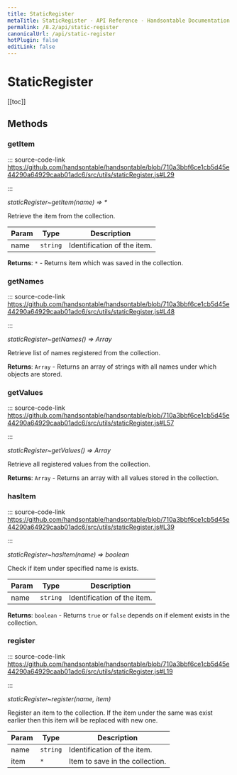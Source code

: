 ```yaml
---
title: StaticRegister
metaTitle: StaticRegister - API Reference - Handsontable Documentation
permalink: /8.2/api/static-register
canonicalUrl: /api/static-register
hotPlugin: false
editLink: false
---
```


# StaticRegister

[[toc]]
## Methods

### getItem
  
::: source-code-link https://github.com/handsontable/handsontable/blob/710a3bbf6ce1cb5d45e44290a64929caab01adc6/src/utils/staticRegister.js#L29

:::

_staticRegister~getItem(name) ⇒ \*_

Retrieve the item from the collection.


| Param | Type | Description |
| --- | --- | --- |
| name | `string` | Identification of the item. |


**Returns**: `*` - Returns item which was saved in the collection.  

### getNames
  
::: source-code-link https://github.com/handsontable/handsontable/blob/710a3bbf6ce1cb5d45e44290a64929caab01adc6/src/utils/staticRegister.js#L48

:::

_staticRegister~getNames() ⇒ Array_

Retrieve list of names registered from the collection.


**Returns**: `Array` - Returns an array of strings with all names under which objects are stored.  

### getValues
  
::: source-code-link https://github.com/handsontable/handsontable/blob/710a3bbf6ce1cb5d45e44290a64929caab01adc6/src/utils/staticRegister.js#L57

:::

_staticRegister~getValues() ⇒ Array_

Retrieve all registered values from the collection.


**Returns**: `Array` - Returns an array with all values stored in the collection.  

### hasItem
  
::: source-code-link https://github.com/handsontable/handsontable/blob/710a3bbf6ce1cb5d45e44290a64929caab01adc6/src/utils/staticRegister.js#L39

:::

_staticRegister~hasItem(name) ⇒ boolean_

Check if item under specified name is exists.


| Param | Type | Description |
| --- | --- | --- |
| name | `string` | Identification of the item. |


**Returns**: `boolean` - Returns `true` or `false` depends on if element exists in the collection.  

### register
  
::: source-code-link https://github.com/handsontable/handsontable/blob/710a3bbf6ce1cb5d45e44290a64929caab01adc6/src/utils/staticRegister.js#L19

:::

_staticRegister~register(name, item)_

Register an item to the collection. If the item under the same was exist earlier then this item will be replaced with new one.


| Param | Type | Description |
| --- | --- | --- |
| name | `string` | Identification of the item. |
| item | `*` | Item to save in the collection. |



